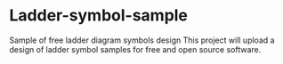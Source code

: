 # Ladder-symbol-sample
Sample of free ladder diagram symbols design
This project will upload a design of ladder symbol samples for free and open source software.
